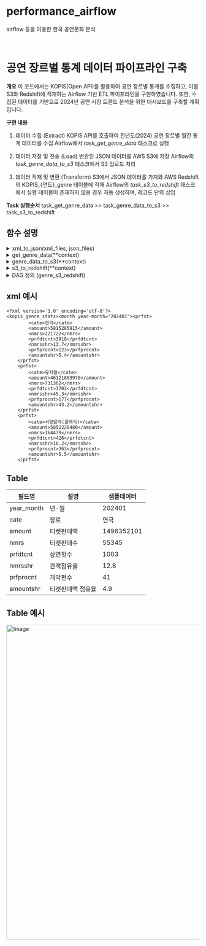 # performance_airflow
airflow 등을 이용한 한국 공연문화 분석

<br/>

# 공연 장르별 통계 데이터 파이프라인 구축

**개요**
이 코드에서는 KOPIS(Open API)를 활용하여 공연 장르별 통계를 수집하고, 이를 S3와 Redshift에 적재하는 Airflow 기반 ETL 파이프라인을 구현하였습니다. 또한, 수집된 데이터를 기반으로 2024년 공연 시장 트렌드 분석을 위한 대시보드를 구축할 계획입니다.

**구현 내용**
1. 데이터 수집 (Extract)
KOPIS API를 호출하여 전년도(2024) 공연 장르별 월간 통계 데이터를 수집
Airflow에서 _task_get_genre_data_ 태스크로 실행

2. 데이터 저장 및 전송 (Load)
변환된 JSON 데이터를 AWS S3에 저장
Airflow의 _task_genre_data_to_s3_ 태스크에서 S3 업로드 처리

3. 데이터 적재 및 변환 (Transform)
S3에서 JSON 데이터를 가져와 AWS Redshift의 KOPIS_{연도}_genre 테이블에 적재
Airflow의 _task_s3_to_redshift_ 태스크에서 실행
테이블이 존재하지 않을 경우 자동 생성하며, 레코드 단위 삽입

**Task 실행순서**
task_get_genre_data >> task_genre_data_to_s3 >> task_s3_to_redshift

## 함수 설명

<details>
  <summary> xml_to_json(xml_files, json_files)</summary>

   **XML 데이터를 JSON으로 변환 후 저장하는 함수**  
  - XML 파일을 읽어 JSON 형식으로 변환  
  - 변환된 JSON을 파일로 저장  
  - 파일이 비어있으면 오류 로그를 남기고 변환하지 않음  

</details>

<details>
  <summary> get_genre_data(**context)</summary>

   **KOPIS API에서 공연 장르별 데이터를 가져와 XML 및 JSON 파일로 저장하는 함수**  
  - 실행 연도의 전년도 데이터를 가져옴 (`execution_date.year - 1`)  
  - KOPIS API를 월별로 호출하여 데이터를 수집  
  - API 응답을 XML로 변환 후 JSON으로 변환  
  - 데이터를 `/opt/airflow/data/kopis_{year}_genre_stats.xml` 및 `.json` 파일로 저장  

</details>

<details>
  <summary> genre_data_to_s3(**context)</summary>

   **변환된 JSON 데이터를 AWS S3에 업로드하는 함수**  
  - 전년도(`execution_date.year - 1`) JSON 파일을 지정된 S3 버킷에 업로드  
  - S3 키 경로: `"kopis_genre_data/kopis_{year}_genre_stats.json"`  
  - 업로드 성공 여부를 로깅  

</details>

<details>
  <summary> s3_to_redshift(**context)</summary>

   **S3에 저장된 JSON 데이터를 가져와 AWS Redshift에 적재하는 함수**  
  - S3에서 JSON 데이터를 읽고 파싱  
  - 데이터를 월별(`year_month`)로 변환하여 Redshift 테이블에 저장  
  - 테이블(`KOPIS_{year}_genre`)이 없으면 자동 생성  
  - `INSERT`를 사용해 레코드 단위로 적재하며, 100건마다 커밋 수행  

</details>

<details>
  <summary> DAG 정의 (genre_s3_redshift)</summary>

   **Airflow DAG을 정의하여 ETL 파이프라인을 실행**  
  - **`task_get_genre_data`**: KOPIS API에서 데이터를 수집하고 JSON 변환  
  - **`task_genre_data_to_s3`**: 변환된 JSON 데이터를 S3에 업로드  
  - **`task_s3_to_redshift`**: S3에서 데이터를 가져와 Redshift에 적재  
  - `@once` (한 번 실행)으로 설정되어 있지만, 실제 운영에서는 `@yearly`로 변경 가능  

</details>

## xml 예시
```
<?xml version='1.0' encoding='utf-8'?>
<kopis_genre_stats><month year-month="202401"><prfst>
        <cate>연극</cate>
        <amount>5815285915</amount>
        <nmrs>221722</nmrs>
        <prfdtcnt>3918</prfdtcnt>
        <nmrsshr>13.7</nmrsshr>
        <prfprocnt>123</prfprocnt>
        <amountshr>5.4</amountshr>
    </prfst>
    <prfst>
        <cate>뮤지컬</cate>
        <amount>46121809978</amount>
        <nmrs>731362</nmrs>
        <prfdtcnt>3703</prfdtcnt>
        <nmrsshr>45.3</nmrsshr>
        <prfprocnt>177</prfprocnt>
        <amountshr>43.2</amountshr>
    </prfst>
    <prfst>
        <cate>서양음악(클래식)</cate>
        <amount>5852228480</amount>
        <nmrs>164439</nmrs>
        <prfdtcnt>426</prfdtcnt>
        <nmrsshr>10.2</nmrsshr>
        <prfprocnt>363</prfprocnt>
        <amountshr>5.5</amountshr>
    </prfst>
```


## Table

필드명 | 설명 | 샘플데이터
-- | -- | --
year_month | 년-월 | 202401
cate | 장르 | 연극
amount | 티켓판매액 | 1496352101
nmrs | 티켓판매수 | 55345
prfdtcnt | 상연횟수 | 1003
nmrsshr | 관객점유율 | 12.8
prfprocnt | 개막편수 | 41
amountshr | 티켓판매액 점유율 | 4.9


## Table 예시
<img width="2102" height="820" alt="Image" src="https://github.com/user-attachments/assets/81425017-7532-40cb-bc5d-f90ac831e75d" />
